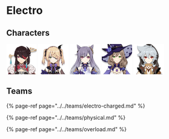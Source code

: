 # Electro

## Characters

![](../../.gitbook/assets/ui_avataricon_beidou.png) ![](../../.gitbook/assets/ui_avataricon_fischl.png) ![](../../.gitbook/assets/ui_avataricon_keqing.png) ![](../../.gitbook/assets/ui_avataricon_lisa.png) ![](../../.gitbook/assets/ui_avataricon_razor.png) 

## Teams

{% page-ref page="../../teams/electro-charged.md" %}

{% page-ref page="../../teams/physical.md" %}

{% page-ref page="../../teams/overload.md" %}





